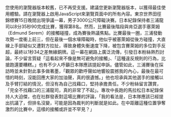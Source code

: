 您使用的瀏覽器版本較舊，已不再受支援。建議您更新瀏覽器版本，以獲得最佳使用體驗。請在瀏覽器上啟用JavaScript來瀏覽頁面中的所有內容。東京世界田徑錦標賽15日晚間出現爭議一幕，男子3000公尺障礙決賽。日本紀錄保持者三浦龍司以8分35秒90完成比賽，獲得第8名。然而，比賽最後階段與肯亞選手塞萊姆（Edmund Serem）的接觸碰撞，成為賽後熱議焦點。比賽最後一圈，三浦發動攻勢一度衝上前三，但在最後一個水壕障礙時，他似乎被塞萊姆從後方碰撞，大直線上手部疑似又遭對方拉扯，導致身體失衡速度下降，被包含賽萊姆的多位對手反超，最終以1秒34之差無緣銅牌。這一幕在網路上廣泛流傳，引發日本粉絲熱烈討論，不少留言質疑「這看起來不像是無可避免的接觸」、「這種違反規則的行為，比搶跑還要糟糕。」也有不少人呼籲日本隊應該提起申訴。儘管如此，三浦賽後在採訪時並未針對此事多做著墨，「觀眾的歡呼聲如地響般震撼我的內心，最後在最可惜的時刻，沒能回應大家的加油聲，真的很遺憾。」他也坦承與其他選手的接觸以及手臂打結的情況，但沒有為自己找藉口，堅持承擔責任。不少粉絲留言讚賞，「完全不找藉口的三浦龍司，真的非常了不起」。專攻中長跑的馬拉松日本紀錄保持人大迫傑，也在社群發表對這場比賽的評論，「我的看法是，日本隊應該已經提出抗議了，但排名沒變，可能是因為裁判的判斷就是如此。在中距離這種位置爭奪激烈的比賽中，這樣的接觸或許並不罕見？」